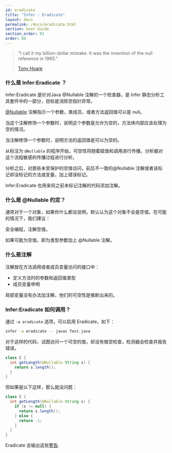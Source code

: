 ```yaml
---
id: eradicate
title: "Infer : Eradicate"
layout: docs
permalink: /docs/eradicate.html
section: User Guide
section_order: 01
order: 04
---
```



> "I call it my billion-dollar mistake. It was the invention of the null reference in 1965."
> 
> [Tony Hoare](http://en.wikipedia.org/wiki/Tony_Hoare)


### 什么是 Infer:Eradicate ？

Infer:Eradicate 是针对Java @Nullable 注解的一个检查器，是 Infer 静态分析工具套件中的一部分，目标是消除空指针异常。

<a href="https://developer.android.com/reference/android/support/annotation/Nullable.html">@Nullable</a> 注解指示一个参数，类成员，或者方法返回值可以是 null。

当这个注解修饰一个参数时，说明这个参数是允许为空的，方法体内部应该处理为空的情况。

当注解修饰一个参数时，说明方法的返回值是可以为空的。

从标注为 `@Nullable` 的程序开始，可空性将随着赋值和调用进行传播，分析器对这个流程敏感的传播过程进行分析。

分析之后，对那些未受保护的空值访问，前后不一致的@Nullable 注解或者该标记却没标记的方法或变量，加上错误标记。

Infer:Eradicate 也用来将之前未标记注解的代码添加注解。

### 什么是 @Nullable 约定？

通常对于一个对象，如果你什么都没说明，默认认为这个对象不会是空值。在可能的情况下，我们建议：

安全编程，注解空值。

如果可能为空值，即为类型参数加上 @Nullable 注解。

### 什么是注解

注解放在方法调用或者成员变量访问的接口中：

- 定义方法时的参数和返回值类型
- 成员变量申明

局部变量没有办法加注解，他们的可空性是推断出来的。

### Infer:Eradicate 如何调用？

通过 `-a eradicate` 选项，可以启用 Eradicate，如下：

```bash
infer -a eradicate -- javac Test.java
```

对于这样的代码，试图访问一个可空的值，却没有做空检查，检测器会检查并报告错误。

```java
class C {
  int getLength(@Nullable String s) {
    return s.length();
  }
}
```

但如果是以下这样，那么就没问题：

```java
class C {
  int getLength(@Nullable String s) {
    if (s != null) {
      return s.length();
    } else {
      return -1;
    }
  }
}
```

Eradicate 会输出这些[警告](/docs/eradicate-warnings.html).
